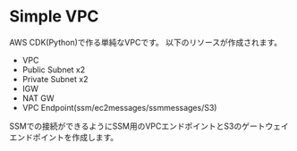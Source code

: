 
# Simple VPC
AWS CDK(Python)で作る単純なVPCです。
以下のリソースが作成されます。

- VPC
- Public Subnet x2
- Private Subnet x2
- IGW
- NAT GW
- VPC Endpoint(ssm/ec2messages/ssmmessages/S3)

SSMでの接続ができるようにSSM用のVPCエンドポイントとS3のゲートウェイエンドポイントを作成します。
